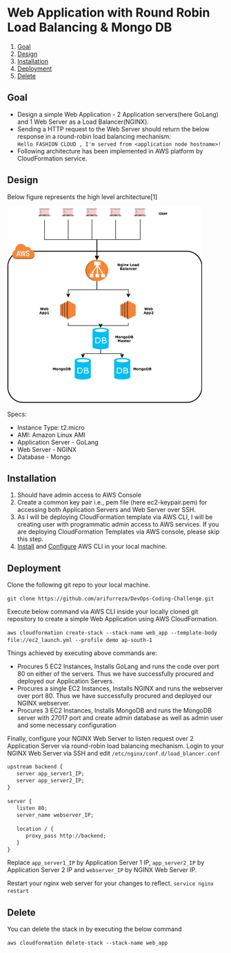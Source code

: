 # Web Application with Round Robin Load Balancing & Mongo DB

1. [Goal](#Goal)
2. [Design](#architecture)
3. [Installation](#installation)
4. [Deployment](#deployment)
5. [Delete](#delete)


## Goal
  - Design a simple Web Application - 2 Application servers(here GoLang) and 1 Web Server as a Load Balancer(NGINX).
  - Sending a HTTP request to the Web Server should return the below response in a round-robin load balancing mechanism:  
  `Hello FASHION CLOUD , I'm served from <application node hostname>!`
  - Following architecture has been implemented in AWS platform by CloudFormation service.

## Design
Below figure represents the high level architecture[1]

![Architectural Diagram](https://github.com/arifurreza/DevOps-Coding-Challenge/blob/master/architecture.png)



Specs:
- Instance Type: t2.micro
- AMI: Amazon Linux AMI
- Application Server - GoLang
- Web Server - NGINX
- Database - Mongo

## Installation
1. Should have admin access to AWS Console
2. Create a common key pair i.e., pem file (here ec2-keypair.pem) for accessing both Application Servers and Web Server over SSH.
3. As I will be deploying CloudFormation template via AWS CLI, I will be creating user with programmatic admin access to AWS services. If you are deploying CloudFormation Templates via AWS console, please skip this step.
4. [Install](https://docs.aws.amazon.com/cli/latest/userguide/awscli-install-windows.html) and [Configure](https://docs.aws.amazon.com/cli/latest/userguide/cli-chap-getting-started.html) AWS CLI in your local machine.

## Deployment

Clone the following git repo to your local machine.

`git clone https://github.com/arifurreza/DevOps-Coding-Challenge.git`

Execute below command via AWS CLI inside your locally cloned git repository to create a simple Web Application using AWS CloudFormation.

`aws cloudformation create-stack --stack-name web_app --template-body file://ec2_launch.yml --profile demo ap-south-1`

Things achieved by executing above commands are:
- Procures 5 EC2 Instances, Installs GoLang and runs the code over port 80 on either of the servers. Thus we have successfully procured and deployed our Application Servers.
- Procures a single EC2 Instances, Installs NGINX and runs the webserver over port 80. Thus we have successfully procured and deployed our NGINX webserver.
- Procures 3 EC2 Instances, Installs MongoDB and runs the MongoDB server with 27017 port and create admin database as well as admin user and some necessary configuration

Finally, configure your NGINX Web Server to listen request over 2 Application Server via round-robin load balancing mechanism.
Login to your NGINX Web Server via SSH and edit `/etc/nginx/conf.d/load_blancer.conf`

```
upstream backend {
   server app_server1_IP;
   server app_server2_IP;
}

server {
   listen 80;
   server_name webserver_IP;

   location / {
      proxy_pass http://backend;
   }
}
```

Replace `app_server1_IP` by Application Server 1 IP, `app_server2_IP` by Application Server 2 IP and `webserver_IP` by NGINX Web Server IP.

Restart your nginx web server for your changes to reflect.
`service nginx restart`

## Delete

You can delete the stack in by executing the below command

`aws cloudformation delete-stack --stack-name web_app`

